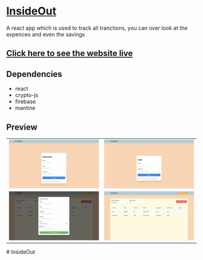 # [InsideOut](https://github.com/thanmaisai/InsideOut)

A react app which is used to track all tranctions, you can over look at the expences and even the savings

## [Click here to see the website live]([Link](https://thanmaisai.co/))

## Dependencies
- react
- crypto-js
- firebase
- mantine

## Preview
<table>
  <tr>
    <td><img src="https://github.com/thanmaisai/InsideOut/blob/main/img1.png"</td>
    <td><img src="https://github.com/thanmaisai/InsideOut/blob/main/img2.png"</td>
  </tr>
  <tr>
    <td><img src="https://github.com/thanmaisai/InsideOut/blob/main/img3.png"</td>
    <td><img src="https://github.com/thanmaisai/InsideOut/blob/main/img4.png"</td>
    </tr>
 </table>
# InsideOut
